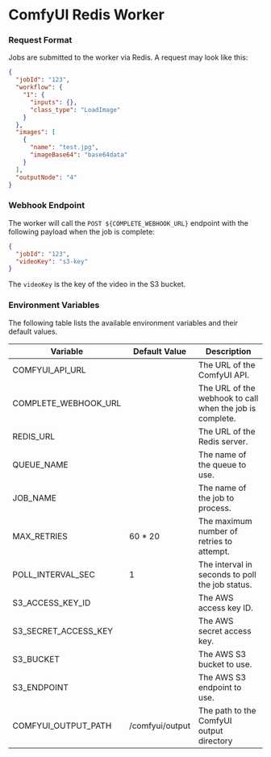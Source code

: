 # ComfyUI Redis Worker

### Request Format

Jobs are submitted to the worker via Redis. A request may look like this:

```json
{
  "jobId": "123",
  "workflow": {
    "1": {
      "inputs": {},
      "class_type": "LoadImage"
    }
  },
  "images": [
    {
      "name": "test.jpg",
      "imageBase64": "base64data"
    }
  ],
  "outputNode": "4"
}
```

### Webhook Endpoint

The worker will call the `POST ${COMPLETE_WEBHOOK_URL}` endpoint with the following payload when the job is complete:

```json
{
  "jobId": "123",
  "videoKey": "s3-key"
}
```

The `videoKey` is the key of the video in the S3 bucket.

### Environment Variables

The following table lists the available environment variables and their default values.

| Variable              | Default Value  | Description         |
| --------------------- | -------------- | ------------------- |
| COMFYUI_API_URL       |          | The URL of the ComfyUI API.                       |
| COMPLETE_WEBHOOK_URL  |          | The URL of the webhook to call when the job is complete.    |
| REDIS_URL             |          | The URL of the Redis server.                      |
| QUEUE_NAME            |          | The name of the queue to use.                     |
| JOB_NAME              |          | The name of the job to process.                   |
| MAX_RETRIES           | 60 * 20  | The maximum number of retries to attempt.        |
| POLL_INTERVAL_SEC     | 1        | The interval in seconds to poll the job status.  |
| S3_ACCESS_KEY_ID      |          | The AWS access key ID.                 |
| S3_SECRET_ACCESS_KEY  |          | The AWS secret access key.                       |
| S3_BUCKET             |          | The AWS S3 bucket to use.                        |
| S3_ENDPOINT           |          | The AWS S3 endpoint to use.                      |
| COMFYUI_OUTPUT_PATH   | /comfyui/output | The path to the ComfyUI output directory |